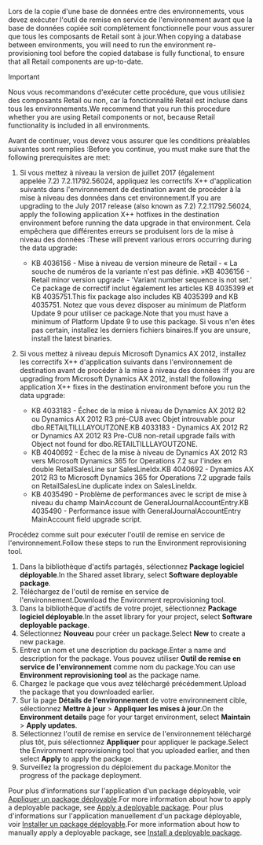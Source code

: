 <span data-ttu-id="bedd0-101">Lors de la copie d'une base de données entre des environnements, vous devez exécuter l'outil de remise en service de l'environnement avant que la base de données copiée soit complètement fonctionnelle pour vous assurer que tous les composants de Retail sont à jour.</span><span class="sxs-lookup"><span data-stu-id="bedd0-101">When copying a database between environments, you will need to run the environment re-provisioning tool before the copied database is fully functional, to ensure that all Retail components are up-to-date.</span></span>

> [!IMPORTANT]
> <span data-ttu-id="bedd0-102">Nous vous recommandons d'exécuter cette procédure, que vous utilisiez des composants Retail ou non, car la fonctionnalité Retail est incluse dans tous les environnements.</span><span class="sxs-lookup"><span data-stu-id="bedd0-102">We recommend that you run this procedure whether you are using Retail components or not, because Retail functionality is included in all environments.</span></span> 

<span data-ttu-id="bedd0-103">Avant de continuer, vous devez vous assurer que les conditions préalables suivantes sont remplies :</span><span class="sxs-lookup"><span data-stu-id="bedd0-103">Before you continue, you must make sure that the following prerequisites are met:</span></span>
1. <span data-ttu-id="bedd0-104">Si vous mettez à niveau la version de juillet 2017 (également appelée 7.2) 7.2.11792.56024, appliquez les correctifs X++ d'application suivants dans l'environnement de destination avant de procéder à la mise à niveau des données dans cet environnement.</span><span class="sxs-lookup"><span data-stu-id="bedd0-104">If you are upgrading to the July 2017 release (also known as 7.2) 7.2.11792.56024, apply the following application X++ hotfixes in the destination environment before running the data upgrade in that environment.</span></span> <span data-ttu-id="bedd0-105">Cela empêchera que différentes erreurs se produisent lors de la mise à niveau des données :</span><span class="sxs-lookup"><span data-stu-id="bedd0-105">These will prevent various errors occurring during the data upgrade:</span></span>

    - <span data-ttu-id="bedd0-106">KB 4036156 - Mise à niveau de version mineure de Retail - « La souche de numéros de la variante n'est pas définie. »</span><span class="sxs-lookup"><span data-stu-id="bedd0-106">KB 4036156 - Retail minor version upgrade - 'Variant number sequence is not set.'</span></span> <span data-ttu-id="bedd0-107">Ce package de correctif inclut également les articles KB 4035399 et KB 4035751.</span><span class="sxs-lookup"><span data-stu-id="bedd0-107">This fix package also includes KB 4035399 and KB 4035751.</span></span> <span data-ttu-id="bedd0-108">Notez que vous devez disposer au minimum de Platform Update 9 pour utiliser ce package.</span><span class="sxs-lookup"><span data-stu-id="bedd0-108">Note that you must have a minimum of Platform Update 9 to use this package.</span></span> <span data-ttu-id="bedd0-109">Si vous n'en êtes pas certain, installez les derniers fichiers binaires.</span><span class="sxs-lookup"><span data-stu-id="bedd0-109">If you are unsure, install the latest binaries.</span></span>
    
2. <span data-ttu-id="bedd0-110">Si vous mettez à niveau depuis Microsoft Dynamics AX 2012, installez les correctifs X++ d'application suivants dans l'environnement de destination avant de procéder à la mise à niveau des données :</span><span class="sxs-lookup"><span data-stu-id="bedd0-110">If you are upgrading from Microsoft Dynamics AX 2012, install the following application X++ fixes in the destination environment before you run the data upgrade:</span></span>
    - <span data-ttu-id="bedd0-111">KB 4033183 - Échec de la mise à niveau de Dynamics AX 2012 R2 ou Dynamics AX 2012 R3 pré-CU8 avec Objet introuvable pour dbo.RETAILTILLLAYOUTZONE.</span><span class="sxs-lookup"><span data-stu-id="bedd0-111">KB 4033183 - Dynamics AX 2012 R2 or Dynamics AX 2012 R3 Pre-CU8 non-retail upgrade fails with Object not found for dbo.RETAILTILLLAYOUTZONE.</span></span>
    - <span data-ttu-id="bedd0-112">KB 4040692 - Échec de la mise à niveau de Dynamics AX 2012 R3 vers Microsoft Dynamics 365 for Operations 7.2 sur l'index en double RetailSalesLine sur SalesLineIdx.</span><span class="sxs-lookup"><span data-stu-id="bedd0-112">KB 4040692 - Dynamics AX 2012 R3 to Microsoft Dynamics 365 for Operations 7.2 upgrade fails on RetailSalesLine duplicate index on SalesLineIdx.</span></span>
    - <span data-ttu-id="bedd0-113">KB 4035490 - Problème de performances avec le script de mise à niveau du champ MainAccount de GeneralJournalAccountEntry.</span><span class="sxs-lookup"><span data-stu-id="bedd0-113">KB 4035490 - Performance issue with GeneralJournalAccountEntry MainAccount field upgrade script.</span></span>


<span data-ttu-id="bedd0-114">Procédez comme suit pour exécuter l'outil de remise en service de l'environnement.</span><span class="sxs-lookup"><span data-stu-id="bedd0-114">Follow these steps to run the Environment reprovisioning tool.</span></span>

1. <span data-ttu-id="bedd0-115">Dans la bibliothèque d'actifs partagés, sélectionnez **Package logiciel déployable**.</span><span class="sxs-lookup"><span data-stu-id="bedd0-115">In the Shared asset library, select **Software deployable package**.</span></span>
2. <span data-ttu-id="bedd0-116">Téléchargez de l'outil de remise en service de l'environnement.</span><span class="sxs-lookup"><span data-stu-id="bedd0-116">Download the Environment reprovisioning tool.</span></span>
3. <span data-ttu-id="bedd0-117">Dans la bibliothèque d'actifs de votre projet, sélectionnez **Package logiciel déployable**.</span><span class="sxs-lookup"><span data-stu-id="bedd0-117">In the asset library for your project, select **Software deployable package**.</span></span>
4. <span data-ttu-id="bedd0-118">Sélectionnez **Nouveau** pour créer un package.</span><span class="sxs-lookup"><span data-stu-id="bedd0-118">Select **New** to create a new package.</span></span>
5. <span data-ttu-id="bedd0-119">Entrez un nom et une description du package.</span><span class="sxs-lookup"><span data-stu-id="bedd0-119">Enter a name and description for the package.</span></span> <span data-ttu-id="bedd0-120">Vous pouvez utiliser **Outil de remise en service de l'environnement** comme nom du package.</span><span class="sxs-lookup"><span data-stu-id="bedd0-120">You can use **Environment reprovisioning tool** as the package name.</span></span>
6. <span data-ttu-id="bedd0-121">Chargez le package que vous avez téléchargé précédemment.</span><span class="sxs-lookup"><span data-stu-id="bedd0-121">Upload the package that you downloaded earlier.</span></span>
7. <span data-ttu-id="bedd0-122">Sur la page **Détails de l'environnement** de votre environnement cible, sélectionnez **Mettre à jour** > **Appliquer les mises à jour**.</span><span class="sxs-lookup"><span data-stu-id="bedd0-122">On the **Environment details** page for your target environment, select **Maintain** > **Apply updates**.</span></span>
8. <span data-ttu-id="bedd0-123">Sélectionnez l'outil de remise en service de l'environnement téléchargé plus tôt, puis sélectionnez **Appliquer** pour appliquer le package.</span><span class="sxs-lookup"><span data-stu-id="bedd0-123">Select the Environment reprovisioning tool that you uploaded earlier, and then select **Apply** to apply the package.</span></span>
9. <span data-ttu-id="bedd0-124">Surveillez la progression du déploiement du package.</span><span class="sxs-lookup"><span data-stu-id="bedd0-124">Monitor the progress of the package deployment.</span></span> 

<span data-ttu-id="bedd0-125">Pour plus d'informations sur l'application d'un package déployable, voir [Appliquer un package déployable](../deployment/create-apply-deployable-package.md).</span><span class="sxs-lookup"><span data-stu-id="bedd0-125">For more information about how to apply a deployable package, see [Apply a deployable package](../deployment/create-apply-deployable-package.md).</span></span> <span data-ttu-id="bedd0-126">Pour plus d'informations sur l'application manuellement d'un package déployable, voir [Installer un package déployable](../deployment/install-deployable-package.md).</span><span class="sxs-lookup"><span data-stu-id="bedd0-126">For more information about how to manually apply a deployable package, see [Install a deployable package](../deployment/install-deployable-package.md).</span></span>

